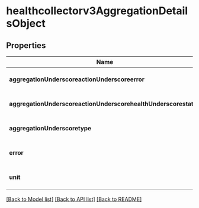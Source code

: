 # healthcollectorv3AggregationDetailsObject

## Properties
Name | Type | Description | Notes
------------ | ------------- | ------------- | -------------
**aggregationUnderscoreactionUnderscoreerror** | **string** |  | [optional] [default to null]
**aggregationUnderscoreactionUnderscorehealthUnderscorestatus** | **integer** |  | [optional] [default to null]
**aggregationUnderscoretype** | **string** |  | [optional] [default to null]
**error** | **integer** |  | [optional] [default to null]
**unit** | **string** |  | [optional] [default to null]

[[Back to Model list]](../README.md#documentation-for-models) [[Back to API list]](../README.md#documentation-for-api-endpoints) [[Back to README]](../README.md)


